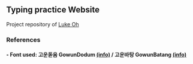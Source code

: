 ## Typing practice Website

Project repository of [Luke Oh](https://github.com/owjxyz)

### References
#### - Font used: 고운돋움 GowunDodum [(info)](https://noonnu.cc/font_page/734) / 고운바탕 GowunBatang [(info)](https://noonnu.cc/font_page/733)


<!--
**ttalkkak/ttalkkak** is a ✨ _special_ ✨ repository because its `README.md` (this file) appears on your GitHub profile.

Here are some ideas to get you started:

- 🔭 I’m currently working on ...
- 🌱 I’m currently learning ...
- 👯 I’m looking to collaborate on ...
- 🤔 I’m looking for help with ...
- 💬 Ask me about ...
- 📫 How to reach me: ...
- 😄 Pronouns: ...
- ⚡ Fun fact: ...
-->
